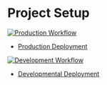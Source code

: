 # Project Setup


[![Production Workflow](https://github.com/ounmuhammad32/finalproject/actions/workflows/prod.yml/badge.svg)](https://github.com/ounmuhammad32/finalproject/actions/workflows/prod.yml)

* [Production Deployment](https://oun-project4.herokuapp.com/)


[![Development Workflow](https://github.com/ounmuhammad32/finalproject/actions/workflows/dev.yml/badge.svg)](https://github.com/ounmuhammad32/finalproject/actions/workflows/dev.yml)

* [Developmental Deployment](https://oun-project4.herokuapp.com/)



